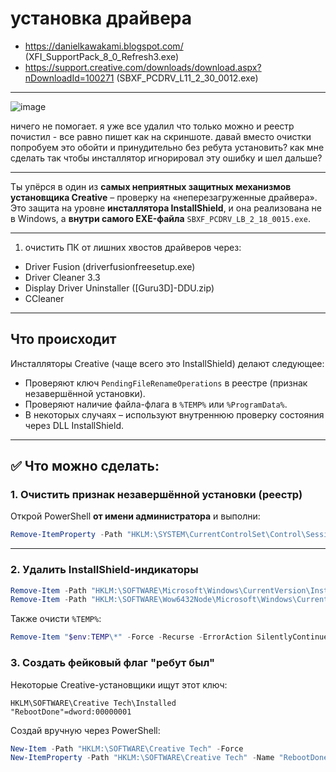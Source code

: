 # установка драйвера
- https://danielkawakami.blogspot.com/ (XFI_SupportPack_8_0_Refresh3.exe)
- https://support.creative.com/downloads/download.aspx?nDownloadId=100271 (SBXF_PCDRV_L11_2_30_0012.exe)

---

![image](https://github.com/user-attachments/assets/0f98a983-66a1-49c8-a400-eac6ac15334b) 

ничего не помогает. я уже все удалил что только можно и реестр почистил - все равно пишет как на скриншоте. давай вместо очистки попробуем это обойти и принудительно без ребута установить? как мне сделать так чтобы инсталлятор игнорировал эту ошибку и шел дальше?

---
Ты упёрся в один из **самых неприятных защитных механизмов установщика Creative** – проверку на «неперезагруженные драйвера». Это защита на уровне **инсталлятора InstallShield**, и она реализована не в Windows, а **внутри самого EXE-файла** `SBXF_PCDRV_LB_2_18_0015.exe`.

---

1. очистить ПК от лишних хвостов драйверов через:
- Driver Fusion (driverfusionfreesetup.exe)
- Driver Cleaner 3.3
- Display Driver Uninstaller ([Guru3D]-DDU.zip)
- CCleaner 

---

## Что происходит

Инсталляторы Creative (чаще всего это InstallShield) делают следующее:

- Проверяют ключ `PendingFileRenameOperations` в реестре (признак незавершённой установки).
- Проверяют наличие файла-флага в `%TEMP%` или `%ProgramData%`.
- В некоторых случаях – используют внутреннюю проверку состояния через DLL InstallShield.

---

## ✅ Что можно сделать:

### 1. **Очистить признак незавершённой установки (реестр)**

Открой PowerShell **от имени администратора** и выполни:

```powershell
Remove-ItemProperty -Path "HKLM:\SYSTEM\CurrentControlSet\Control\Session Manager" -Name "PendingFileRenameOperations" -ErrorAction SilentlyContinue
```

---

### 2. **Удалить InstallShield-индикаторы**

```powershell
Remove-Item -Path "HKLM:\SOFTWARE\Microsoft\Windows\CurrentVersion\Installer\InProgress" -ErrorAction SilentlyContinue
Remove-Item -Path "HKLM:\SOFTWARE\Wow6432Node\Microsoft\Windows\CurrentVersion\Installer\InProgress" -ErrorAction SilentlyContinue
```

Также очисти `%TEMP%`:

```powershell
Remove-Item "$env:TEMP\*" -Force -Recurse -ErrorAction SilentlyContinue
```

### 3. **Создать фейковый флаг "ребут был"**

Некоторые Creative-установщики ищут этот ключ:

```reg
HKLM\SOFTWARE\Creative Tech\Installed
"RebootDone"=dword:00000001
```

Создай вручную через PowerShell:

```powershell
New-Item -Path "HKLM:\SOFTWARE\Creative Tech" -Force
New-ItemProperty -Path "HKLM:\SOFTWARE\Creative Tech" -Name "RebootDone" -Value 1 -PropertyType DWord -Force
```

